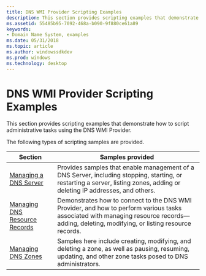 ```yaml
---
title: DNS WMI Provider Scripting Examples
description: This section provides scripting examples that demonstrate how to script administrative tasks using the DNS WMI Provider.
ms.assetid: 55485b95-7092-468a-b090-9f880ce61a89
keywords:
- Domain Name System, examples
ms.date: 05/31/2018
ms.topic: article
ms.author: windowssdkdev
ms.prod: windows
ms.technology: desktop
---
```


# DNS WMI Provider Scripting Examples

This section provides scripting examples that demonstrate how to script administrative tasks using the DNS WMI Provider.

The following types of scripting samples are provided.



| Section                                                                                     | Samples provided                                                                                                                                                                          |
|---------------------------------------------------------------------------------------------|-------------------------------------------------------------------------------------------------------------------------------------------------------------------------------------------|
| [Managing a DNS Server](dns-wmi-provider-samples-managing-a-dns-server.md)                 | Provides samples that enable management of a DNS Server, including stopping, starting, or restarting a server, listing zones, adding or deleting IP addresses, and others.                |
| [Managing DNS Resource Records](dns-wmi-provider-samples-managing-dns-resource-records.md) | Demonstrates how to connect to the DNS WMI Provider, and how to perform various tasks associated with managing resource records—adding, deleting, modifying, or listing resource records. |
| [Managing DNS Zones](dns-wmi-provider-samples-managing-dns-zones.md)                       | Samples here include creating, modifying, and deleting a zone, as well as pausing, resuming, updating, and other zone tasks posed to DNS administrators.                                  |



 

 

 




